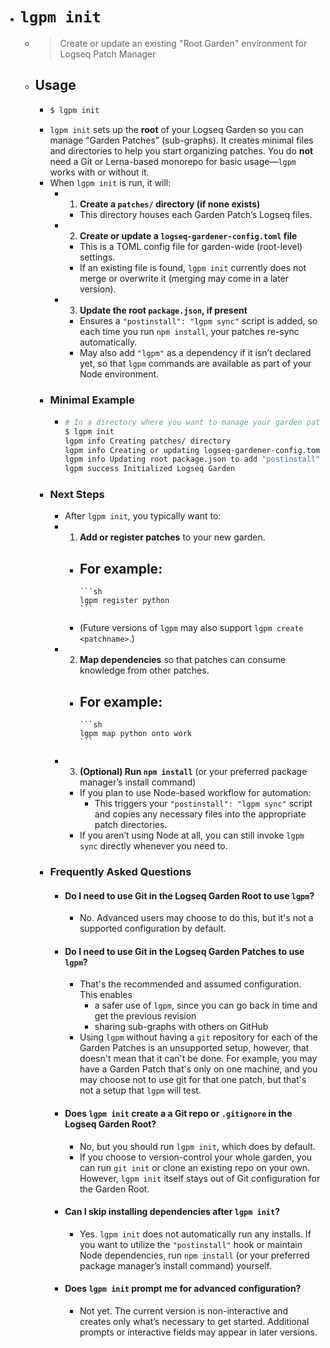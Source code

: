 - # `lgpm init`
	-
	  > Create or update an existing "Root Garden" environment for Logseq Patch Manager  
	- ## Usage
		-
		  ```sh
		  $ lgpm init
		  ```
		- `lgpm init` sets up the **root** of your Logseq Garden so you can manage “Garden Patches” (sub-graphs). It creates minimal files and directories to help you start organizing patches. You do **not** need a Git or Lerna-based monorepo for basic usage—`lgpm` works with or without it.
		- When `lgpm init` is run, it will:
			- 1. **Create a `patches/` directory (if none exists)**
				- This directory houses each Garden Patch’s Logseq files.
			- 2. **Create or update a `logseq-gardener-config.toml` file**
				- This is a TOML config file for garden-wide (root-level) settings.
				- If an existing file is found, `lgpm init` currently does not merge or overwrite it (merging may come in a later version).
			- 3. **Update the root `package.json`, if present**
				- Ensures a `"postinstall": "lgpm sync"` script is added, so each time you run `npm install`, your patches re-sync automatically.
				- May also add `"lgpm"` as a dependency if it isn’t declared yet, so that `lgpm` commands are available as part of your Node environment.
		- ### Minimal Example
			-
			  ```sh
			  # In a directory where you want to manage your garden patches:
			  $ lgpm init
			  lgpm info Creating patches/ directory
			  lgpm info Creating or updating logseq-gardener-config.toml
			  lgpm info Updating root package.json to add "postinstall": "lgpm sync"
			  lgpm success Initialized Logseq Garden
			  ```
		- ### Next Steps
			- After `lgpm init`, you typically want to:
			- 1. **Add or register patches** to your new garden.
				- For example:
					-
					  ```sh
					  lgpm register python
					  ```
				- (Future versions of `lgpm` may also support `lgpm create <patchname>`.)
			- 2. **Map dependencies** so that patches can consume knowledge from other patches.
				- For example:
					-
					  ```sh
					  lgpm map python onto work
					  ```
			- 3. **(Optional) Run `npm install`** (or your preferred package manager’s install command)
				- If you plan to use Node-based workflow for automation:
					- This triggers your `"postinstall": "lgpm sync"` script and copies any necessary files into the appropriate patch directories.
				- If you aren’t using Node at all, you can still invoke `lgpm sync` directly whenever you need to.
		- ### Frequently Asked Questions
			- #### Do I need to use Git in the Logseq Garden **Root** to use `lgpm`?
				- No. Advanced users may choose to do this, but it's not a supported configuration by default.
			- #### Do I need to use Git in the Logseq Garden **Patches** to use `lgpm`?
				- That's the recommended and assumed configuration. This enables
					- a safer use of `lgpm`, since you can go back in time and get the previous revision
					- sharing sub-graphs with others on GitHub
				- Using `lgpm` without having a `git` repository for each of the Garden Patches is an unsupported setup, however, that doesn't mean that it can't be done. For example, you may have a Garden Patch that's only on one machine, and you may choose not to use git for that one patch, but that's not a setup that `lgpm` will test.
			- #### Does `lgpm init` create a a Git repo or `.gitignore` in the Logseq Garden Root?
				- No, but you should run `lgpm init`, which does by default.
				- If you choose to version-control your whole garden, you can run `git init` or clone an existing repo on your own. However, `lgpm init` itself stays out of Git configuration for the Garden Root.
			- #### Can I skip installing dependencies after `lgpm init`?
				- Yes. `lgpm init` does not automatically run any installs. If you want to utilize the `"postinstall"` hook or maintain Node dependencies, run `npm install` (or your preferred package manager’s install command) yourself.
			- #### Does `lgpm init` prompt me for advanced configuration?
				- Not yet. The current version is non-interactive and creates only what’s necessary to get started. Additional prompts or interactive fields may appear in later versions.